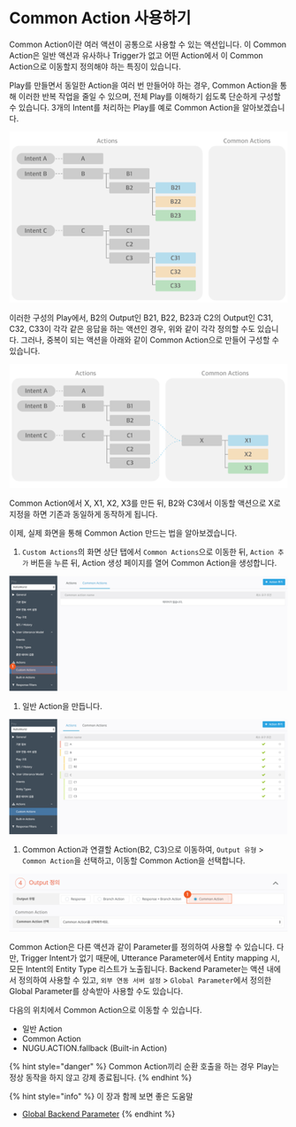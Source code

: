 # Common Action 사용하기

Common Action이란 여러 액션이 공통으로 사용할 수 있는 액션입니다. 이 Common Action은 일반 액션과 유사하나 Trigger가 없고 어떤 Action에서 이 Common Action으로 이동할지 정의해야 하는 특징이 있습니다.

Play를 만들면서 동일한 Action을 여러 번 만들어야 하는 경우, Common Action을 통해 이러한 반복 작업을 줄일 수 있으며, 전체 Play를 이해하기 쉽도록 단순하게 구성할 수 있습니다. 3개의 Intent를 처리하는 Play를 예로 Common Action을 알아보겠습니다.

![](../../../.gitbook/assets/assets_common1%20%282%29.png)

이러한 구성의 Play에서, B2의 Output인 B21, B22, B23과 C2의 Output인 C31, C32, C33이 각각 같은 응답을 하는 액션인 경우, 위와 같이 각각 정의할 수도 있습니다. 그러나, 중복이 되는 액션을 아래와 같이 Common Action으로 만들어 구성할 수 있습니다.

![](../../../.gitbook/assets/assets_common2-1%20%283%29.png)

Common Action에서 X, X1, X2, X3를 만든 뒤, B2와 C3에서 이동할 액션으로 X로 지정을 하면 기존과 동일하게 동작하게 됩니다.

이제, 실제 화면을 통해 Common Action 만드는 법을 알아보겠습니다.

1. `Custom Actions`의 화면 상단 탭에서 `Common Actions`으로 이동한 뒤, `Action 추가` 버튼을 누른 뒤, Action 생성 페이지를 열어 Common Action을 생성합니다.

![](../../../.gitbook/assets/assets_common4%20%282%29.gif)

1. 일반 Action을 만듭니다.

![](../../../.gitbook/assets/assets_common5%20%282%29.png)

1. Common Action과 연결할 Action\(B2, C3\)으로 이동하여, `Output 유형` &gt; `Common Action`을 선택하고, 이동할 Common Action을 선택합니다.

![](../../../.gitbook/assets/assets_common3-1%20%283%29.gif)

Common Action은 다른 액션과 같이 Parameter를 정의하여 사용할 수 있습니다. 다만, Trigger Intent가 없기 때문에, Utterance Parameter에서 Entity mapping 시, 모든 Intent의 Entity Type 리스트가 노출됩니다. Backend Parameter는 액션 내에서 정의하여 사용할 수 있고, `외부 연동 서버 설정` &gt; `Global Parameter`에서 정의한 Global Parameter를 상속받아 사용할 수도 있습니다.

다음의 위치에서 Common Action으로 이동할 수 있습니다.

* 일반 Action
* Common Action
* NUGU.ACTION.fallback \(Built-in Action\)

{% hint style="danger" %}
Common Action끼리 순환 호출을 하는 경우 Play는 정상 동작을 하지 않고 강제 종료됩니다.
{% endhint %}

{% hint style="info" %}
이 장과 함께 보면 좋은 도움말

* [Global Backend Parameter](../customize-a-play.md#setting-backend-proxy)
{% endhint %}

